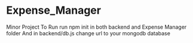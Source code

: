 # Expense_Manager
Minor Project
To Run 
run npm init in both backend and Expense Manager folder
And in backend/db.js change url to your mongodb database
